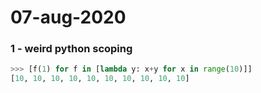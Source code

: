 # 07-aug-2020

### 1 - weird python scoping

```python
>>> [f(1) for f in [lambda y: x+y for x in range(10)]]
[10, 10, 10, 10, 10, 10, 10, 10, 10, 10]
```
